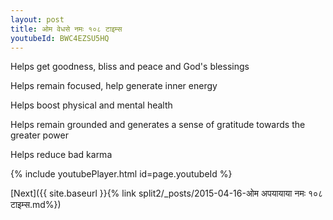 ```yaml
---
layout: post
title: ओम वेधसे नमः १०८ टाइम्स
youtubeId: BWC4EZSU5HQ
---
```

 
 
Helps get goodness, bliss and peace and God's blessings
 
Helps remain focused, help generate inner energy 
 
Helps boost physical and mental health 
 
Helps remain grounded and generates a sense of gratitude towards the greater power 
 
Helps reduce bad karma
 
 
 
 


{% include youtubePlayer.html id=page.youtubeId %}
 
[Next]({{ site.baseurl }}{% link  split2/_posts/2015-04-16-ओम अपयायाया नमः  १०८ टाइम्स.md%})
 
